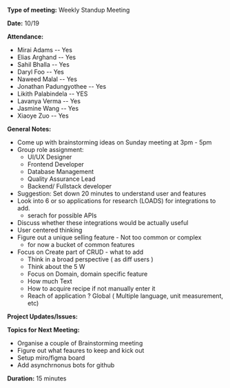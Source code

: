 **Type of meeting:** Weekly Standup Meeting

**Date:** 10/19 

**Attendance:**
* Mirai Adams -- Yes
* Elias Arghand -- Yes
* Sahil Bhalla -- Yes
* Daryl Foo -- Yes
* Naweed Malal -- Yes
* Jonathan Padungyothee -- Yes
* Likith Palabindela -- YES
* Lavanya Verma -- Yes
* Jasmine Wang -- Yes
* Xiaoye Zuo -- Yes

**General Notes:**
* Come up with brainstorming ideas on Sunday meeting at 3pm - 5pm
* Group role assignment:
  - UI/UX Designer
  - Frontend Developer
  - Database Management 
  - Quality Assurance Lead
  - Backend/ Fullstack developer
* Suggestion: Set down 20 minutes to understand user and features
* Look into 6 or so applications for research (LOADS) for integrations to add.
  - serach for possible APIs 
* Discuss whether these integrations would be actually useful
* User centered thinking
* Figure out a unique selling feature -  Not too common or complex
  - for now a bucket of common features
* Focus on Create part of CRUD - what to add
  - Think in a broad perspective ( as diff users )
  - Think about the 5 W
  - Focus on Domain, domain specific feature
  - How much Text
  - How to acquire recipe if not manually enter it
  - Reach of application ? Global ( Multiple language, unit measurement, etc) 



**Project Updates/Issues:**

**Topics for Next Meeting:**
* Organise a couple of Brainstorming meeting
* Figure out what feaures to keep and kick out
* Setup miro/figma board
* Add asynchrnonus bots for github

**Duration:** 15 minutes
